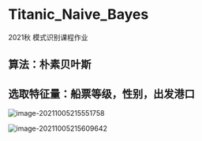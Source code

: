 # Titanic_Naive_Bayes
2021秋 模式识别课程作业
## 算法：朴素贝叶斯
## 选取特征量：船票等级，性别，出发港口

![image-20211005215551758](https://test-image-typora.oss-cn-beijing.aliyuncs.com//img/image-20211005215551758.png)

![image-20211005215609642](https://test-image-typora.oss-cn-beijing.aliyuncs.com//img/image-20211005215609642.png)

